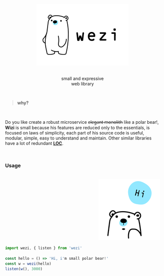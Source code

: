 <div align="center">
    <img src="https://github.com/11ume/wezi-assets/blob/main/logo.png?raw=true" width="300" height="auto"/>
</div>


<br>

<p align="center">
    small and expressive 
    <br>
    web library
<p>
    
<br>

> **why?** 

<br>

Do you like create a robust microservice e̶l̶e̶g̶a̶n̶t̶ ̶m̶o̶n̶o̶l̶i̶t̶h̶ like a polar bear!, **Wizi** is small because his features are reduced only to the essentials, is focused on laws of simplicity, each part of his source code is useful, modular, simple, easy to understand and maintain. Other similar libraries have a lot of redundant [**LOC**](https://en.wikipedia.org/wiki/Source_lines_of_code). 

<br>


### Usage

<br>

<div align="right">
    <img src="https://github.com/11ume/wezi-assets/blob/main/hi2.png?raw=true" width="200" height="auto"/>
</div>

```ts
import wezi, { listen } from 'wezi'

const hello = () => 'Hi, i'm small polar bear!'
const w = wezi(hello)
listen(w(), 3000)
```
